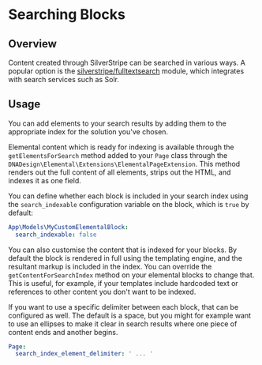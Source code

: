 # Searching Blocks

## Overview

Content created through SilverStripe can be searched in various ways.
A popular option is the [silverstripe/fulltextsearch](https://github.com/silverstripe/silverstripe-fulltextsearch)
module, which integrates with search services such as Solr.

## Usage

You can add elements to your search results by adding them to the
appropriate index for the solution you've chosen.

Elemental content which is ready for indexing is available through the
`getElementsForSearch` method added to your `Page` class
through the `DNADesign\Elemental\Extensions\ElementalPageExtension`.
This method renders out the full content of all elements,
strips out the HTML, and indexes it as one field.

You can define whether each block is included in your search index using the
`search_indexable` configuration variable on the block, which is `true` by default:

```yml
App\Models\MyCustomElementalBlock:
  search_indexable: false
```

You can also customise the content that is indexed for your blocks. By default
the block is rendered in full using the templating engine, and the resultant
markup is included in the index. You can override the `getContentForSearchIndex`
method on your elemental blocks to change that. This is useful, for example, if
your templates include hardcoded text or references to other content you don't
want to be indexed.

If you want to use a specific delimiter between each block, that can be configured
as well. The default is a space, but you might for example want to use an ellipses
to make it clear in search results where one piece of content ends and another begins.

```yml
Page:
  search_index_element_delimiter: ' ... '
```
